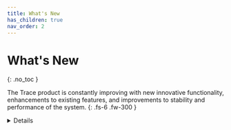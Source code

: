 ```yaml
---
title: What's New
has_children: true
nav_order: 2
---
```


# What's New
{: .no_toc }


The Trace product is constantly improving with new innovative functionality, enhancements to existing features, and improvements to stability and performance of the system.
{: .fs-6 .fw-300 }
<details close> {:toc}
